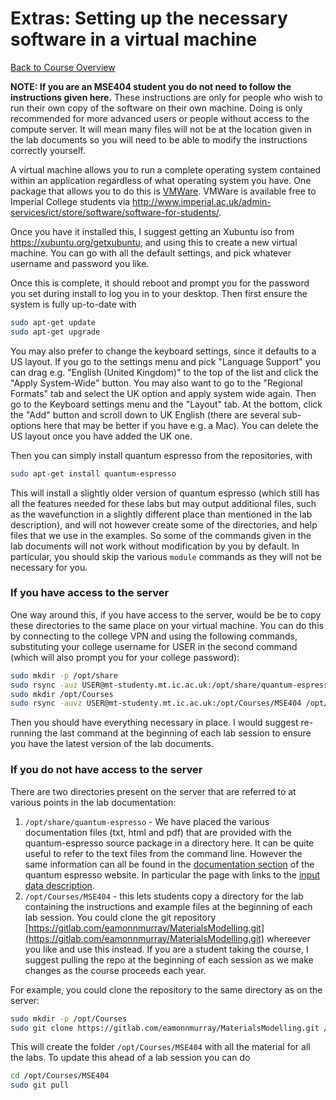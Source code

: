 Extras: Setting up the necessary software in a virtual machine
==============================================================

[Back to Course Overview](..)

**NOTE: If you are an MSE404 student you do not need to follow the
instructions given here.** These instructions are only for people who wish
to run their own copy of the software on their own machine. Doing is only
recommended for more advanced users or people without access to the compute
server. It will mean many files will not be at the location given in the lab
documents so you will need to be able to modify the instructions correctly
yourself.

A virtual machine allows you to run a complete operating system contained
within an application regardless of what operating system you have. One
package that allows you to do this is [VMWare](https://www.vmware.com/).
VMWare is available free to Imperial College students via
<http://www.imperial.ac.uk/admin-services/ict/store/software/software-for-students/>.

Once you have it installed this, I suggest getting an Xubuntu iso from
<https://xubuntu.org/getxubuntu>, and using this to create a new virtual
machine. You can go with all the default settings, and pick whatever username
and password you like.

Once this is complete, it should reboot and prompt you for the password you
set during install to log you in to your desktop. Then first ensure the system
is fully up-to-date with

```bash
sudo apt-get update
sudo apt-get upgrade
```
You may also prefer to change the keyboard settings, since it defaults to a US
layout. If you go to the settings menu and pick "Language Support" you can
drag e.g. "English (United Kingdom)" to the top of the list and click the
"Apply System-Wide" button. You may also want to go to the "Regional Formats"
tab and select the UK option and apply system wide again. Then go to the
Keyboard settings menu and the "Layout" tab. At the bottom, click the "Add"
button and scroll down to UK English (there are several sub-options here that
may be better if you have e.g. a Mac). You can delete the US layout once you
have added the UK one.

Then you can simply install quantum espresso from the repositories, with

```bash
sudo apt-get install quantum-espresso
```

This will install a slightly older version of quantum espresso (which still
has all the features needed for these labs but may output additional files,
such as the wavefunction in a slightly different place than mentioned in the
lab description), and will not however create some of the directories, and
help files that we use in the examples. So some of the commands given in the
lab documents will not work without modification by you by default. In
particular, you should skip the various `module` commands as they will not be
necessary for you.

### If you have access to the server

One way around this, if you have access to the server, would be be to copy
these directories to the same place on your virtual machine. You can do this
by connecting to the college VPN and using the following commands,
substituting your college username for USER in the second command (which will
also prompt you for your college password):

```bash
sudo mkdir -p /opt/share
sudo rsync -auz USER@mt-studenty.mt.ic.ac.uk:/opt/share/quantum-espresso /opt/share
sudo mkdir /opt/Courses
sudo rsync -auvz USER@mt-studenty.mt.ic.ac.uk:/opt/Courses/MSE404 /opt/Courses
```

Then you should have everything necessary in place. I would suggest
re-running the last command at the beginning of each lab session to ensure
you have the latest version of the lab documents.

### If you do not have access to the server

There are two directories present on the server that are referred to at
various points in the lab documentation:

1. `/opt/share/quantum-espresso` - We have placed the various documentation
   files (txt, html and pdf) that are provided with the quantum-espresso
   source package in a directory here. It can be quite useful to refer to the
   text files from the command line. However the same information can all be
   found in the [documentation
   section](http://www.quantum-espresso.org/resources/users-manual) of the
   quantum espresso website. In particular the page with links to the [input
   data
   description](http://www.quantum-espresso.org/resources/users-manual/input-data-description).
2. `/opt/Courses/MSE404` - this lets students copy a directory for the lab
   containing the instructions and example files at the beginning of each lab
   session. You could clone the git repository
   [https://gitlab.com/eamonnmurray/MaterialsModelling.git](https://gitlab.com/eamonnmurray/MaterialsModelling.git)
   whereever you like and use this instead. If you are a student taking the
   course, I suggest pulling the repo at the beginning of each session as we
   make changes as the course proceeds each year.

  For example, you could clone the repository to the same directory as on
  the server:

```bash
sudo mkdir -p /opt/Courses
sudo git clone https://gitlab.com/eamonnmurray/MaterialsModelling.git /opt/Courses/MSE404
```

  This will create the folder `/opt/Courses/MSE404` with all the material
  for all the labs. To update this ahead of a lab session you can do

```bash
cd /opt/Courses/MSE404
sudo git pull
```
